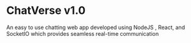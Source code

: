 # ChatVerse v1.0

An easy to use chatting web app developed using NodeJS , React, and SocketIO which provides seamless real-time communication 

